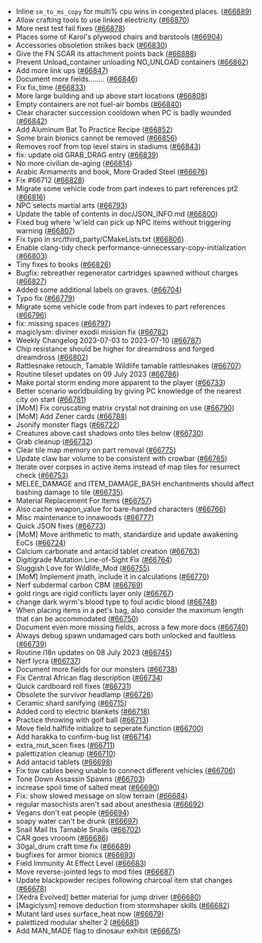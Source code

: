 * Inline `sm_to_ms_copy` for multi% cpu wins in congested places. ([#66889](https://github.com/CleverRaven/Cataclysm-DDA/pull/66889))
* Allow crafting tools to use linked electricity ([#66870](https://github.com/CleverRaven/Cataclysm-DDA/pull/66870))
* More nest test fail fixes ([#66878](https://github.com/CleverRaven/Cataclysm-DDA/pull/66878))
* Places some of Karol's plywood chairs and barstools ([#66904](https://github.com/CleverRaven/Cataclysm-DDA/pull/66904))
* Accessories obsoletion strikes back ([#66830](https://github.com/CleverRaven/Cataclysm-DDA/pull/66830))
* Give the FN SCAR its attachment points back ([#66888](https://github.com/CleverRaven/Cataclysm-DDA/pull/66888))
* Prevent Unload_container unloading NO_UNLOAD containers ([#66862](https://github.com/CleverRaven/Cataclysm-DDA/pull/66862))
* Add more link ups ([#66847](https://github.com/CleverRaven/Cataclysm-DDA/pull/66847))
* Document more fields........ ([#66846](https://github.com/CleverRaven/Cataclysm-DDA/pull/66846))
* Fix fix_time ([#66833](https://github.com/CleverRaven/Cataclysm-DDA/pull/66833))
* More large building and  up above start locations ([#66808](https://github.com/CleverRaven/Cataclysm-DDA/pull/66808))
* Empty containers are not fuel-air bombs ([#66840](https://github.com/CleverRaven/Cataclysm-DDA/pull/66840))
* Clear character succession cooldown when PC is badly wounded ([#66842](https://github.com/CleverRaven/Cataclysm-DDA/pull/66842))
* Add Aluminum Bat To Practice Recipe ([#66852](https://github.com/CleverRaven/Cataclysm-DDA/pull/66852))
* Some brain bionics cannot be removed ([#66856](https://github.com/CleverRaven/Cataclysm-DDA/pull/66856))
* Removes roof from top level stairs in stadiums ([#66843](https://github.com/CleverRaven/Cataclysm-DDA/pull/66843))
* fix: update old GRAB_DRAG entry ([#66839](https://github.com/CleverRaven/Cataclysm-DDA/pull/66839))
* No more civilian de-aging ([#66814](https://github.com/CleverRaven/Cataclysm-DDA/pull/66814))
* Arabic Armaments and book, More Graded Steel ([#66676](https://github.com/CleverRaven/Cataclysm-DDA/pull/66676))
* Fix #66712 ([#66828](https://github.com/CleverRaven/Cataclysm-DDA/pull/66828))
* Migrate some vehicle code from part indexes to part references pt2 ([#66816](https://github.com/CleverRaven/Cataclysm-DDA/pull/66816))
* NPC selects martial arts ([#66793](https://github.com/CleverRaven/Cataclysm-DDA/pull/66793))
* Update the table of contents in doc/JSON_INFO.md ([#66800](https://github.com/CleverRaven/Cataclysm-DDA/pull/66800))
* Fixed bug where 'w'ield can pick up NPC items without triggering warning ([#66807](https://github.com/CleverRaven/Cataclysm-DDA/pull/66807))
* Fix typo in src/third_party/CMakeLists.txt ([#66806](https://github.com/CleverRaven/Cataclysm-DDA/pull/66806))
* Enable clang-tidy check performance-unnecessary-copy-initialization ([#66803](https://github.com/CleverRaven/Cataclysm-DDA/pull/66803))
* Tiny fixes to books ([#66826](https://github.com/CleverRaven/Cataclysm-DDA/pull/66826))
* Bugfix: rebreather regenerator cartridges spawned without charges ([#66827](https://github.com/CleverRaven/Cataclysm-DDA/pull/66827))
* Added some additional labels on graves. ([#66704](https://github.com/CleverRaven/Cataclysm-DDA/pull/66704))
* Typo fix ([#66779](https://github.com/CleverRaven/Cataclysm-DDA/pull/66779))
* Migrate some vehicle code from part indexes to part references ([#66796](https://github.com/CleverRaven/Cataclysm-DDA/pull/66796))
* fix: missing spaces ([#66797](https://github.com/CleverRaven/Cataclysm-DDA/pull/66797))
* magiclysm: diviner exodii mission fix ([#66782](https://github.com/CleverRaven/Cataclysm-DDA/pull/66782))
* Weekly Changelog 2023-07-03 to 2023-07-10 ([#66787](https://github.com/CleverRaven/Cataclysm-DDA/pull/66787))
* Chip resistance should be higher for dreamdross and forged dreamdross ([#66802](https://github.com/CleverRaven/Cataclysm-DDA/pull/66802))
* Rattlesnake retouch, Tamable Wildlife tamable rattlesnakes ([#66707](https://github.com/CleverRaven/Cataclysm-DDA/pull/66707))
* Routine tileset updates on 09 July 2023 ([#66786](https://github.com/CleverRaven/Cataclysm-DDA/pull/66786))
* Make portal storm ending more apparent to the player ([#66733](https://github.com/CleverRaven/Cataclysm-DDA/pull/66733))
* Better scenario worldbuilding by giving PC knowledge of the nearest city on start ([#66781](https://github.com/CleverRaven/Cataclysm-DDA/pull/66781))
* [MoM] Fix coruscating matrix crystal not draining on use ([#66790](https://github.com/CleverRaven/Cataclysm-DDA/pull/66790))
* [MoM] Add Zener cards ([#66788](https://github.com/CleverRaven/Cataclysm-DDA/pull/66788))
* Jsonify monster flags ([#66722](https://github.com/CleverRaven/Cataclysm-DDA/pull/66722))
* Creatures above cast shadows onto tiles below ([#66730](https://github.com/CleverRaven/Cataclysm-DDA/pull/66730))
* Grab cleanup ([#66732](https://github.com/CleverRaven/Cataclysm-DDA/pull/66732))
* Clear tile map memory on part removal ([#66775](https://github.com/CleverRaven/Cataclysm-DDA/pull/66775))
* Update claw bar volume to be consistent with crowbar ([#66765](https://github.com/CleverRaven/Cataclysm-DDA/pull/66765))
* Iterate over corpses in active items instead of map tiles for resurrect check ([#66753](https://github.com/CleverRaven/Cataclysm-DDA/pull/66753))
* MELEE_DAMAGE and ITEM_DAMAGE_BASH enchantments should affect bashing damage to tile ([#66735](https://github.com/CleverRaven/Cataclysm-DDA/pull/66735))
* Material Replacement For Items ([#66757](https://github.com/CleverRaven/Cataclysm-DDA/pull/66757))
* Also cache weapon_value for bare-handed characters ([#66766](https://github.com/CleverRaven/Cataclysm-DDA/pull/66766))
* Misc maintenance to innawoods ([#66777](https://github.com/CleverRaven/Cataclysm-DDA/pull/66777))
* Quick JSON fixes ([#66773](https://github.com/CleverRaven/Cataclysm-DDA/pull/66773))
* [MoM] Move arithmetic to math, standardize and update awakening EoCs ([#66724](https://github.com/CleverRaven/Cataclysm-DDA/pull/66724))
* Calcium carbonate and antacid tablet creation ([#66763](https://github.com/CleverRaven/Cataclysm-DDA/pull/66763))
* Digitigrade Mutation Line-of-Sight Fix ([#66764](https://github.com/CleverRaven/Cataclysm-DDA/pull/66764))
* Sluggish Love for Wildlife_Mod ([#66755](https://github.com/CleverRaven/Cataclysm-DDA/pull/66755))
* [MoM] Implement jmath, include it in calculations ([#66770](https://github.com/CleverRaven/Cataclysm-DDA/pull/66770))
* Nerf subdermal carbon CBM ([#66769](https://github.com/CleverRaven/Cataclysm-DDA/pull/66769))
* gold rings are rigid conflicts layer only ([#66767](https://github.com/CleverRaven/Cataclysm-DDA/pull/66767))
* change dark wyrm's blood type to foul acidic blood ([#66748](https://github.com/CleverRaven/Cataclysm-DDA/pull/66748))
* When placing items in a pet's bag, also consider the maximum length that can be accommodated ([#66750](https://github.com/CleverRaven/Cataclysm-DDA/pull/66750))
* Document even more missing fields, across a few more docs ([#66740](https://github.com/CleverRaven/Cataclysm-DDA/pull/66740))
* Always debug spawn undamaged cars both unlocked and faultless ([#66739](https://github.com/CleverRaven/Cataclysm-DDA/pull/66739))
* Routine i18n updates on 08 July 2023 ([#66745](https://github.com/CleverRaven/Cataclysm-DDA/pull/66745))
* Nerf lycra ([#66737](https://github.com/CleverRaven/Cataclysm-DDA/pull/66737))
* Document more fields for our monsters ([#66738](https://github.com/CleverRaven/Cataclysm-DDA/pull/66738))
* Fix Central African flag description ([#66734](https://github.com/CleverRaven/Cataclysm-DDA/pull/66734))
* Quick cardboard roll fixes ([#66731](https://github.com/CleverRaven/Cataclysm-DDA/pull/66731))
* Obsolete the survivor headlamp ([#66726](https://github.com/CleverRaven/Cataclysm-DDA/pull/66726))
* Ceramic shard sanifying ([#66715](https://github.com/CleverRaven/Cataclysm-DDA/pull/66715))
* Added cord to electric blankets ([#66718](https://github.com/CleverRaven/Cataclysm-DDA/pull/66718))
* Practice throwing with golf ball ([#66713](https://github.com/CleverRaven/Cataclysm-DDA/pull/66713))
* Move field halflife initialize to seperate function ([#66700](https://github.com/CleverRaven/Cataclysm-DDA/pull/66700))
* Add harakka to confirm-bug list ([#66714](https://github.com/CleverRaven/Cataclysm-DDA/pull/66714))
* extra_mut_scen fixes ([#66711](https://github.com/CleverRaven/Cataclysm-DDA/pull/66711))
* palettization cleanup ([#66710](https://github.com/CleverRaven/Cataclysm-DDA/pull/66710))
* Add antacid tablets ([#66698](https://github.com/CleverRaven/Cataclysm-DDA/pull/66698))
* Fix tow cables being unable to connect different vehicles ([#66706](https://github.com/CleverRaven/Cataclysm-DDA/pull/66706))
* Tone Down Assassin Spawns ([#66703](https://github.com/CleverRaven/Cataclysm-DDA/pull/66703))
* increase spoil time of salted meat ([#66690](https://github.com/CleverRaven/Cataclysm-DDA/pull/66690))
* Fix: show slowed message on slow terrain ([#66684](https://github.com/CleverRaven/Cataclysm-DDA/pull/66684))
* regular masochists aren't sad about anesthesia ([#66692](https://github.com/CleverRaven/Cataclysm-DDA/pull/66692))
* Vegans don't eat people ([#66694](https://github.com/CleverRaven/Cataclysm-DDA/pull/66694))
* soapy water can't be drunk ([#66697](https://github.com/CleverRaven/Cataclysm-DDA/pull/66697))
* Snail Mail Its Tamable Snails ([#66702](https://github.com/CleverRaven/Cataclysm-DDA/pull/66702))
* CAR goes vrooom ([#66686](https://github.com/CleverRaven/Cataclysm-DDA/pull/66686))
* 30gal_drum craft time fix ([#66689](https://github.com/CleverRaven/Cataclysm-DDA/pull/66689))
* bugfixes for armor bionics ([#66693](https://github.com/CleverRaven/Cataclysm-DDA/pull/66693))
* Field Immunity At Effect Level ([#66683](https://github.com/CleverRaven/Cataclysm-DDA/pull/66683))
* Move reverse-jointed legs to mod files ([#66687](https://github.com/CleverRaven/Cataclysm-DDA/pull/66687))
* Update blackpowder recipes following charcoal item stat changes ([#66678](https://github.com/CleverRaven/Cataclysm-DDA/pull/66678))
* [Xedra Evolved] better material for jump driver ([#66680](https://github.com/CleverRaven/Cataclysm-DDA/pull/66680))
* [Magiclysm] remove deduction from stormshaper skills ([#66682](https://github.com/CleverRaven/Cataclysm-DDA/pull/66682))
* Mutant lard uses surface_heat now ([#66679](https://github.com/CleverRaven/Cataclysm-DDA/pull/66679))
* palettized modular shelter 2 ([#66681](https://github.com/CleverRaven/Cataclysm-DDA/pull/66681))
* Add MAN_MADE flag to dinosaur exhibit ([#66675](https://github.com/CleverRaven/Cataclysm-DDA/pull/66675))
